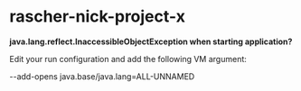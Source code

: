 # rascher-nick-project-x

**java.lang.reflect.InaccessibleObjectException when starting application?**

Edit your run configuration and add the following VM argument:

--add-opens java.base/java.lang=ALL-UNNAMED
